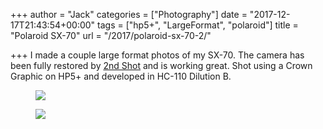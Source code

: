 +++
author = "Jack"
categories = ["Photography"]
date = "2017-12-17T21:43:54+00:00"
tags = ["hp5+", "LargeFormat", "polaroid"]
title = "Polaroid SX-70"
url = "/2017/polaroid-sx-70-2/"

+++
 I made a couple large format photos of my SX-70. The camera has been fully restored by [2nd Shot][1] and is working great. Shot using a Crown Graphic on HP5+ and developed in HC-110 Dilution B. 

<div class="wp-block-gallery alignnone columns-1 ">
  <figure class="blocks-gallery-image"><img src="/img/2017/12/2017-LF010-Polaroid-SX-70.jpg" data-id="401" /></figure> <figure class="blocks-gallery-image"><img src="https://photos.baty.net/img/2017/12/2017-LF011-Polaroid-SX-70.jpg" data-id="402" /></figure>
</div>

 [1]: https://www.2ndshotsx70.com